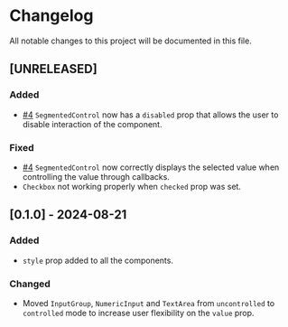 # Changelog

All notable changes to this project will be documented in this file.

## [UNRELEASED]

### Added
- [#4](https://github.com/STEdyd666/dash-blueprint-components/pull/4) `SegmentedControl` now has a `disabled` prop that allows the user to disable interaction of the component.

### Fixed
- [#4](https://github.com/STEdyd666/dash-blueprint-components/pull/4) `SegmentedControl` now correctly displays the selected value when controlling the value through callbacks.
- `Checkbox` not working properly when `checked` prop was set.

## [0.1.0] - 2024-08-21

### Added

- `style` prop added to all the components.

### Changed

- Moved `InputGroup`, `NumericInput` and `TextArea` from `uncontrolled` to `controlled` mode to increase user flexibility on the `value` prop.